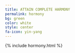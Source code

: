 ```yaml
---
title: ATTAIN COMPLETE HARMONY
permalink: hormony
bg: green
color: white
style: center
fa-icon: yin-yang
---
```


{% include hormony.html %}